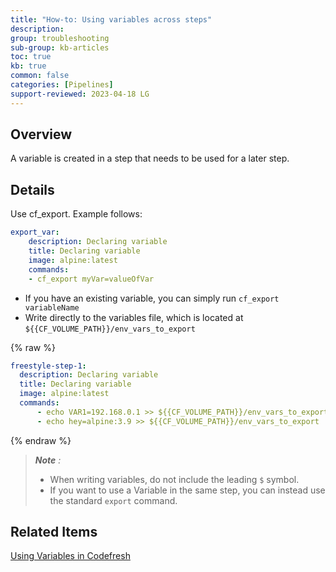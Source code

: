 ```yaml
---
title: "How-to: Using variables across steps"
description: 
group: troubleshooting
sub-group: kb-articles
toc: true
kb: true
common: false
categories: [Pipelines]
support-reviewed: 2023-04-18 LG
---
```


## Overview

A variable is created in a step that needs to be used for a later step.

## Details

Use cf_export. Example follows:

```yaml
export_var:
    description: Declaring variable
    title: Declaring variable
    image: alpine:latest
    commands:
    - cf_export myVar=valueOfVar
```

* If you have an existing variable, you can simply run `cf_export variableName`
* Write directly to the variables file, which is located at `${{CF_VOLUME_PATH}}/env_vars_to_export`

{% raw %}

```yaml
freestyle-step-1:
  description: Declaring variable
  title: Declaring variable
  image: alpine:latest
  commands:
      - echo VAR1=192.168.0.1 >> ${{CF_VOLUME_PATH}}/env_vars_to_export
      - echo hey=alpine:3.9 >> ${{CF_VOLUME_PATH}}/env_vars_to_export
```

{% endraw %}

>_**Note** :_
>
>* When writing variables, do not include the leading `$` symbol.
>* If you want to use a Variable in the same step, you can instead use the standard `export` command.

## Related Items

[Using Variables in Codefresh]({{site.baseurl}}/docs/pipelines/variables/)
